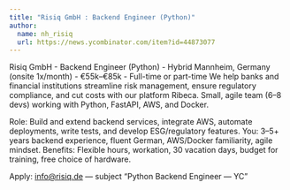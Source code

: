 ```yaml
---
title: "Risiq GmbH : Backend Engineer (Python)"
author:
  name: nh_risiq
  url: https://news.ycombinator.com/item?id=44873077
---
```

Risiq GmbH - Backend Engineer (Python) - Hybrid Mannheim, Germany (onsite 1x&#x2F;month) - €55k–€85k - Full-time or part-time
We help banks and financial institutions streamline risk management, ensure regulatory compliance, and cut costs with our platform Ribeca. Small, agile team (6–8 devs) working with Python, FastAPI, AWS, and Docker.

Role: Build and extend backend services, integrate AWS, automate deployments, write tests, and develop ESG&#x2F;regulatory features.
You: 3–5+ years backend experience, fluent German, AWS&#x2F;Docker familiarity, agile mindset.
Benefits: Flexible hours, workation, 30 vacation days, budget for training, free choice of hardware.

Apply: info@risiq.de — subject “Python Backend Engineer — YC”
<JobApplication />
